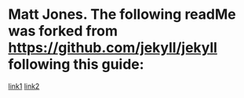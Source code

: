 # Matt Jones. The following readMe was forked from https://github.com/jekyll/jekyll following this guide:
[link1](http://www.smashingmagazine.com/2014/08/01/build-blog-jekyll-github-pages/) 
[link2](http://www.smashingmagazine.com/2014/08/01/build-blog-jekyll-github-pages/)
